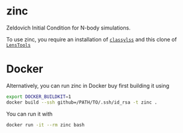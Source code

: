 # zinc
Zeldovich Initial Condition for N-body simulations. 

To use zinc, you require an installation of [```classylss```](https://github.com/nickhand/classylss) and this clone of [```LensTools```](https://github.com/utkarshgiri/LensTools)

# Docker

Alternatively, you can run zinc in Docker buy first building it using
```bash
export DOCKER_BUILDKIT=1
docker build --ssh github=/PATH/TO/.ssh/id_rsa -t zinc .
```
You can run it with
```bash
docker run -it --rm zinc bash
```

